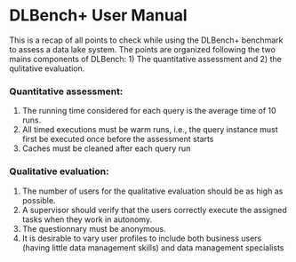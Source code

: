 # DLBench+ User Manual

This is a recap of all points to check while using the DLBench+ benchmark to assess a data lake system. The points are organized following the two mains components of DLBench: 1) The quantitative assessment and 2) the qulitative evaluation.

### Quantitative assessment:
1. The running time considered for each query is the average time of 10 runs. 
2. All timed executions must be warm runs, i.e., the query instance must first be executed once before the assessment starts
3. Caches must be cleaned after each query run


### Qualitative evaluation:

1. The number of users for the qualitative evaluation should be as high as possible.
2. A supervisor should verify that the users correctly execute the assigned tasks when they work in autonomy.
3. The questionnary must be anonymous.
4. It is desirable to vary user profiles to include both business users (having little data management skills) and data management
specialists


